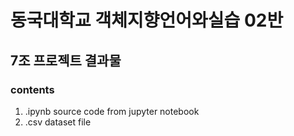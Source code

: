 # 동국대학교 객체지향언어와실습 02반
## 7조 프로젝트 결과물
 

### contents
1. .ipynb source code from jupyter notebook
2. .csv dataset file
